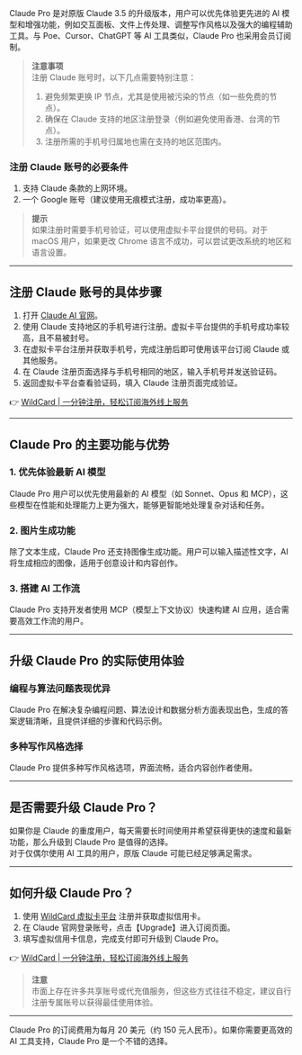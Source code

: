 Claude Pro 是对原版 Claude 3.5 的升级版本，用户可以优先体验更先进的 AI 模型和增强功能，例如交互面板、文件上传处理、调整写作风格以及强大的编程辅助工具。与 Poe、Cursor、ChatGPT 等 AI 工具类似，Claude Pro 也采用会员订阅制。

> **注意事项**  
> 注册 Claude 账号时，以下几点需要特别注意：  
> 1. 避免频繁更换 IP 节点，尤其是使用被污染的节点（如一些免费的节点）。  
> 2. 确保在 Claude 支持的地区注册登录（例如避免使用香港、台湾的节点）。  
> 3. 注册所需的手机号归属地也需在支持的地区范围内。

### 注册 Claude 账号的必要条件
1. 支持 Claude 条款的上网环境。  
2. 一个 Google 账号（建议使用无痕模式注册，成功率更高）。  

> **提示**  
> 如果注册时需要手机号验证，可以使用虚拟卡平台提供的号码。对于 macOS 用户，如果更改 Chrome 语言不成功，可以尝试更改系统的地区和语言设置。

---

## 注册 Claude 账号的具体步骤

1. 打开 [Claude AI 官网](https://claude.ai)。  
2. 使用 Claude 支持地区的手机号进行注册。虚拟卡平台提供的手机号成功率较高，且不易被封号。  
3. 在虚拟卡平台注册并获取手机号，完成注册后即可使用该平台订阅 Claude 或其他服务。  
4. 在 Claude 注册页面选择与手机号相同的地区，输入手机号并发送验证码。  
5. 返回虚拟卡平台查看验证码，填入 Claude 注册页面完成验证。

👉 [WildCard | 一分钟注册，轻松订阅海外线上服务](https://bit.ly/bewildcard)

---

## Claude Pro 的主要功能与优势

### 1. 优先体验最新 AI 模型
Claude Pro 用户可以优先使用最新的 AI 模型（如 Sonnet、Opus 和 MCP），这些模型在性能和处理能力上更为强大，能够更智能地处理复杂对话和任务。

### 2. 图片生成功能
除了文本生成，Claude Pro 还支持图像生成功能。用户可以输入描述性文字，AI 将生成相应的图像，适用于创意设计和内容创作。

### 3. 搭建 AI 工作流
Claude Pro 支持开发者使用 MCP（模型上下文协议）快速构建 AI 应用，适合需要高效工作流的用户。

---

## 升级 Claude Pro 的实际使用体验

### 编程与算法问题表现优异
Claude Pro 在解决复杂编程问题、算法设计和数据分析方面表现出色，生成的答案逻辑清晰，且提供详细的步骤和代码示例。

### 多种写作风格选择
Claude Pro 提供多种写作风格选项，界面流畅，适合内容创作者使用。

---

## 是否需要升级 Claude Pro？

如果你是 Claude 的重度用户，每天需要长时间使用并希望获得更快的速度和最新功能，那么升级到 Claude Pro 是值得的选择。  
对于仅偶尔使用 AI 工具的用户，原版 Claude 可能已经足够满足需求。

---

## 如何升级 Claude Pro？

1. 使用 [WildCard 虚拟卡平台](https://bit.ly/bewildcard) 注册并获取虚拟信用卡。  
2. 在 Claude 官网登录账号，点击【Upgrade】进入订阅页面。  
3. 填写虚拟信用卡信息，完成支付即可升级到 Claude Pro。

👉 [WildCard | 一分钟注册，轻松订阅海外线上服务](https://bit.ly/bewildcard)

> **注意**  
> 市面上存在许多共享账号或代充值服务，但这些方式往往不稳定，建议自行注册专属账号以获得最佳使用体验。

---

Claude Pro 的订阅费用为每月 20 美元（约 150 元人民币）。如果你需要更高效的 AI 工具支持，Claude Pro 是一个不错的选择。